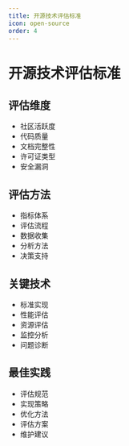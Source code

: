 ```yaml
---
title: 开源技术评估标准
icon: open-source
order: 4
---
```


# 开源技术评估标准

## 评估维度
- 社区活跃度
- 代码质量
- 文档完整性
- 许可证类型
- 安全漏洞

## 评估方法
- 指标体系
- 评估流程
- 数据收集
- 分析方法
- 决策支持

## 关键技术
- 标准实现
- 性能评估
- 资源评估
- 监控分析
- 问题诊断

## 最佳实践
- 评估规范
- 实现策略
- 优化方法
- 评估方案
- 维护建议

